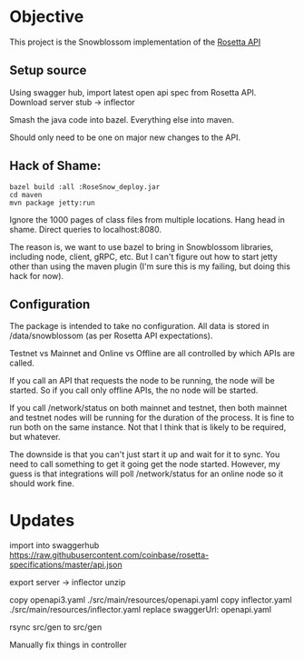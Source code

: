 # Objective

This project is the Snowblossom implementation of the [Rosetta API](https://www.rosetta-api.org/)


## Setup source

Using swagger hub, import latest open api spec from Rosetta API.
Download server stub -> inflector

Smash the java code into bazel.  Everything else into maven.

Should only need to be one on major new changes to the API.

## Hack of Shame:

```
bazel build :all :RoseSnow_deploy.jar
cd maven
mvn package jetty:run
```
Ignore the 1000 pages of class files from multiple locations.
Hang head in shame.
Direct queries to localhost:8080.

The reason is, we want to use bazel to bring in Snowblossom libraries, including
node, client, gRPC, etc.  But I can't figure out how to start jetty other than
using the maven plugin (I'm sure this is my failing, but doing this hack for now).

## Configuration

The package is intended to take no configuration.
All data is stored in /data/snowblossom (as per Rosetta API expectations).

Testnet vs Mainnet and Online vs Offline are all controlled by which APIs are called.

If you call an API that requests the node to be running, the node will be started.
So if you call only offline APIs, the no node will be started.

If you call /network/status on both mainnet and testnet, then both mainnet and testnet nodes
will be running for the duration of the process.  It is fine to run both on the same instance.
Not that I think that is likely to be required, but whatever.

The downside is that you can't just start it up and wait for it to sync.  You need to call something
to get it going get the node started.  However, my guess is that integrations will poll /network/status
for an online node so it should work fine.


# Updates
import into swaggerhub
https://raw.githubusercontent.com/coinbase/rosetta-specifications/master/api.json

export server -> inflector
unzip

copy openapi3.yaml ./src/main/resources/openapi.yaml
copy inflector.yaml ./src/main/resources/inflector.yaml
replace swaggerUrl: openapi.yaml

rsync src/gen to src/gen

Manually fix things in controller







